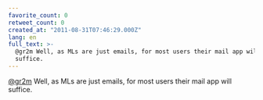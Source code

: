 ```yaml
---
favorite_count: 0
retweet_count: 0
created_at: "2011-08-31T07:46:29.000Z"
lang: en
full_text: >-
  @gr2m Well, as MLs are just emails, for most users their mail app will
  suffice.
---
```


[@gr2m](https://twitter.com/gr2m) Well, as MLs are just emails, for most users
their mail app will suffice.
